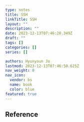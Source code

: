 ```yaml
---
type: notes
title: SSH
linkTitle: SSH
layout: ""
description: ""
date: 2023-12-13T07:46:28.349Z
draft: ""
tags: []
categories: []
series: []

authors: Hyunyoun Jo
lastmod: 2023-12-13T07:46:50.625Z
nav_weight: 0
nav_icon:
  vendor: bs
  name: book
  color: blue
featured: true
---
```


## Reference

